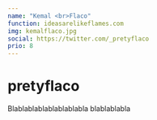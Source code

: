 ```yaml
---
name: "Kemal <br>Flaco"
function: ideasarelikeflames.com
img: kemalflaco.jpg
social: https://twitter.com/_pretyflaco
prio: 8
---
```


# pretyflaco
 
Blablablablablablablabla
blablablabla
